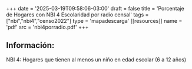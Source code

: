+++
date = '2025-03-19T09:58:06-03:00'
draft = false
title = 'Porcentaje de Hogares con NBI 4 Escolaridad por radio censal'
tags = ["nbi","nbi4","censo2022"]
type = 'mapadescarga'
[[resources]]
    name = 'pdf'
    src = 'nbi4porradio.pdf'
+++

## Información:

NBI 4: Hogares que tienen al menos un niño en edad escolar (6 a 12 años)
